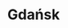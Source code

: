 ---
description: Gdańsk, a city shaped by centuries of maritime history and cultural heritage, offers a captivating canvas for solarigraphy—an art form that embraces time and light. With its historic shipyards, vibrant Old Town, and the iconic silhouette of St. Mary's Church, Gdańsk provides a unique blend of architectural grandeur and everyday life. Capturing the city through solarigraphy reveals the delicate interplay between the movement of the Sun and the ever-changing coastal atmosphere, creating a visual narrative where past and present seamlessly converge.
featured_image: Gdansk_zuraw_better_druk.jpg
menus: "main"
sort_by: Name # Exif.Date
sort_order: desc
title: Gdańsk
#type: gallery
categories: ["Gdańsk"]
weight: 3
params:
  theme: dark
---